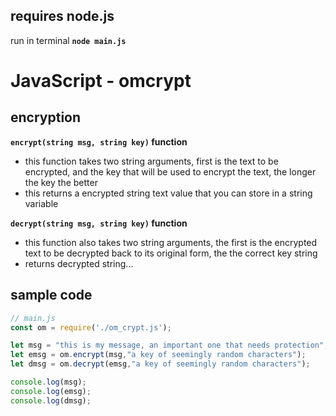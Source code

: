 ## requires node.js

run in terminal **```node main.js```**

# JavaScript - omcrypt

## encryption

**`encrypt(string msg, string key)` function**
  - this function takes two string arguments, first is the text to be encrypted, and the key that will be used to encrypt the text, the longer the key the better
  - this returns a encrypted string text value that you can store in a string variable
  
**`decrypt(string msg, string key)` function**
  - this function also takes two string arguments, the first is the encrypted text to be decrypted back to its original form, the the correct key string
  - returns decrypted string...
  
## sample code
```javascript
// main.js
const om = require('./om_crypt.js');

let msg = "this is my message, an important one that needs protection";
let emsg = om.encrypt(msg,"a key of seemingly random characters");
let dmsg = om.decrypt(emsg,"a key of seemingly random characters");

console.log(msg);
console.log(emsg);
console.log(dmsg);
```

